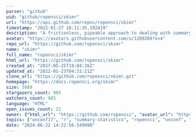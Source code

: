 ```yaml
---
parser: "github"
uid: "github/ropensci/skimr"
url: "https://api.github.com/repos/ropensci/skimr"
timestamp: "2022-01-27 10:11:35.192419"
description: "A frictionless, pipeable approach to dealing with summary statistics"
avatar: "https://avatars.githubusercontent.com/u/1200269?v=4"
repo_url: "https://github.com/ropensci/skimr"
name: "skimr"
full_name: "ropensci/skimr"
html_url: "https://github.com/ropensci/skimr"
created_at: "2017-05-25T19:04:26Z"
updated_at: "2022-01-23T04:31:21Z"
clone_url: "https://github.com/ropensci/skimr.git"
homepage: "https://docs.ropensci.org/skimr"
size: 3889
stargazers_count: 985
watchers_count: 985
language: "HTML"
open_issues_count: 21
owner: {"html_url": "https://github.com/ropensci", "avatar_url": "https://avatars.githubusercontent.com/u/1200269?v=4", "login": "ropensci", "type": "Organization"}
topics: ["unconf17", "r", "summary-statistics", "ropensci", "unconf", "r-package", "rstats", "peer-reviewed", "scalereprod"]
date: "2024-06-22 14:22:56.549088"
---
```

